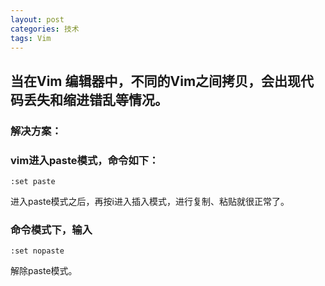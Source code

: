 ```yaml
---
layout: post
categories: 技术
tags: Vim   
---
```


## 当在Vim 编辑器中，不同的Vim之间拷贝，会出现代码丢失和缩进错乱等情况。

### 解决方案：

### vim进入paste模式，命令如下：

	:set paste

进入paste模式之后，再按i进入插入模式，进行复制、粘贴就很正常了。 

     
      

### 命令模式下，输入

	:set nopaste

解除paste模式。
